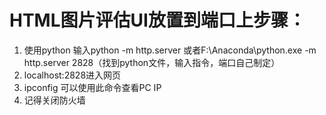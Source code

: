 # HTML图片评估UI放置到端口上步骤：

1. 使用python 输入python -m http.server
或者F:\Anaconda\python.exe -m http.server 2828（找到python文件，输入指令，端口自己制定）
2. localhost:2828进入网页
3. ipconfig 可以使用此命令查看PC IP
4. 记得关闭防火墙

